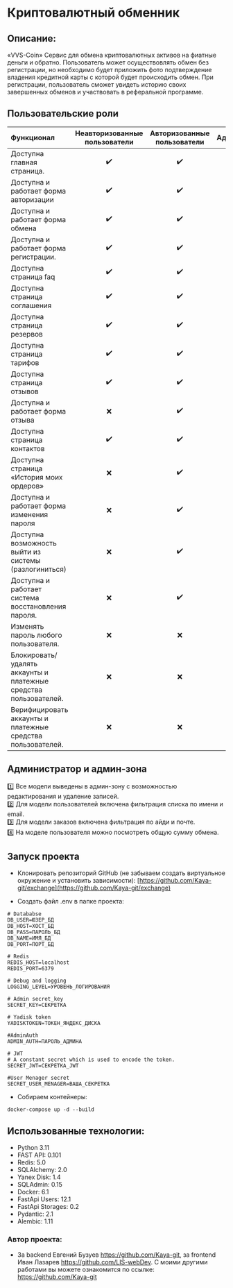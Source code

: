 # Криптовалютный обменник 

## Описание:

«VVS-Coin»
Сервис для обмена криптовалютных активов на фиатные деньги и обратно. Пользователь может осуществовлять обмен без регистрации,
но необходимо будет приложить фото подтверждение владения кредитной карты с которой будет происходить обмен.
При регистрации, пользователь сможет увидеть историю своих завершенных обменов и участвовать в реферальной программе.

## Пользовательские роли
| Функционал                                                                                                                | Неавторизованные пользователи |  Авторизованные пользователи | Администратор |
|:--------------------------------------------------------------------------------------------------------------------------|:---------:|:---------:|:---------:|
| Доступна главная страница.                                                                                                | :heavy_check_mark: | :heavy_check_mark: | :heavy_check_mark: |
| Доступна и работает форма авторизации                                                                                     | :heavy_check_mark: | :heavy_check_mark: | :heavy_check_mark: |
| Доступна и работает форма обмена                                                                                          | :heavy_check_mark: | :heavy_check_mark: | :heavy_check_mark: |
| Доступна и работает форма регистрации.                                                                                    | :heavy_check_mark: | :heavy_check_mark: | :heavy_check_mark: |
| Доступна страница faq                                                                                                     | :heavy_check_mark: | :heavy_check_mark: | :heavy_check_mark: |
| Доступна страница соглашения                                                                                              | :heavy_check_mark: | :heavy_check_mark: | :heavy_check_mark: |
| Доступна страница резервов                                                                                                | :heavy_check_mark: | :heavy_check_mark: | :heavy_check_mark: |
| Доступна страница тарифов                                                                                                 | :heavy_check_mark: | :heavy_check_mark: | :heavy_check_mark: |
| Доступна страница отзывов                                                                                                 | :heavy_check_mark: | :heavy_check_mark: | :heavy_check_mark: |
| Доступна и работает форма отзыва                                                                                          | :x: | :heavy_check_mark: | :heavy_check_mark: |
| Доступна страница контактов                                                                                               | :heavy_check_mark: | :heavy_check_mark: | :heavy_check_mark: |
| Доступна страница «История моих ордеров»                                                                                  | :x: | :heavy_check_mark: | :heavy_check_mark: |
| Доступна и работает форма изменения пароля                                                                                | :x: | :heavy_check_mark: | :heavy_check_mark: |
| Доступна возможность выйти из системы (разлогиниться)                                                                     | :x: | :heavy_check_mark: | :heavy_check_mark: |
| Доступна и работает система восстановления пароля.                                                                        | :x: | :heavy_check_mark: | :heavy_check_mark: |
| Изменять пароль любого пользователя.                                                                                      | :x: | :x: | :heavy_check_mark: |
| Блокировать/удалять аккаунты  и платежные средства пользователей.                                                         | :x: | :x: | :heavy_check_mark: |
| Верифицировать аккаунты и платежные средства пользователей.                                                               | :x: | :x: | :heavy_check_mark: |

## Администратор и админ-зона
:one: Все модели выведены в админ-зону с возможностью редактирования и удаление записей.  
:two: Для модели пользователей включена фильтрация списка по имени и email.  
:three: Для модели заказов включена фильтрация по айди и почте.  
:four: На моделе пользователя можно посмотреть общую сумму обмена.

## Запуск проекта

- Клонировать репозиторий GitHub (не забываем создать виртуальное окружение и установить зависимости):
[https://github.com/Kaya-git/exchange](https://github.com/Kaya-git/exchange)

- Создать файл .env в папке проекта:
```
# Datababse
DB_USER=ЮЗЕР_БД
DB_HOST=ХОСТ_БД
DB_PASS=ПАРОЛЬ_БД
DB_NAME=ИМЯ_БД
DB_PORT=ПОРТ_БД

# Redis
REDIS_HOST=localhost
REDIS_PORT=6379

# Debug and logging
LOGGING_LEVEL=УРОВЕНЬ_ЛОГИРОВАНИЯ

# Admin secret_key
SECRET_KEY=СЕКРЕТКА

# Yadisk token
YADISKTOKEN=ТОКЕН_ЯНДЕКС_ДИСКА

#AdminAuth
ADMIN_AUTH=ПАРОЛЬ_АДМИНА

# JWT
# A constant secret which is used to encode the token.
SECRET_JWT=СЕКРЕТКА_JWT

#User Menager secret
SECRET_USER_MENAGER=ВАША_СЕКРЕТКА
```
- Собираем контейнеры:
```
docker-compose up -d --build
```
## Использованные технологии:
- Python 3.11
- FAST API: 0.101
- Redis: 5.0
- SQLAlchemy: 2.0
- Yanex Disk: 1.4
- SQLAdmin: 0.15
- Docker: 6.1
- FastApi Users: 12.1
- FastApi Storages: 0.2
- Pydantic: 2.1
- Alembic: 1.11
### Автор проекта:
- За backend Евгений Бузуев https://github.com/Kaya-git, за frontend Иван Лазарев https://github.com/LIS-webDev. С моими другими работами вы можете ознакомится по ссылке: https://github.com/Kaya-git

